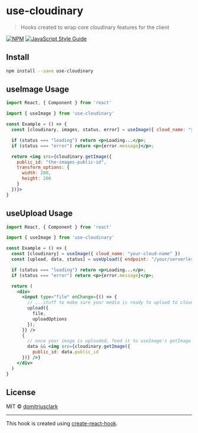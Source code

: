 # use-cloudinary

> Hooks created to wrap core cloudinary features for the client

[![NPM](https://img.shields.io/npm/v/use-cloudinary.svg)](https://www.npmjs.com/package/use-cloudinary) [![JavaScript Style Guide](https://img.shields.io/badge/code_style-standard-brightgreen.svg)](https://standardjs.com)

## Install

```bash
npm install --save use-cloudinary
```

## useImage Usage

```jsx
import React, { Component } from 'react'

import { useImage } from 'use-cloudinary'

const Example = () => {
  const [cloudinary, images, status, error] = useImage({ cloud_name: "your-cloudinary-cloud-name"});

  if (status === "loading") return <p>Loading...</p>;
  if (status === "error") return <p>{error.message}</p>;

  return <img src={cloudinary.getImage({
    public_id: "the-images-public-id",
    transform_options: {
      width: 200,
      height: 200
    }
  })}>
}
```

## useUpload Usage

```jsx
import React, { Component } from 'react'

import { useImage } from 'use-cloudinary'

const Example = () => {
  const [cloudinary] = useImage({ cloud_name: "your-cloud-name" }) 
  const [upload, data, status] = useUpload({ endpoint: "/your/serverless/endpoint" });

  if (status === "loading") return <p>Loading...</p>;
  if (status === "error") return <p>{error.message}</p>;

  return (
    <div>
      <input type="file" onChange={() => {
        // ...stuff to make sure your media is ready to upload to cloudinary
        upload({
          file,
          uploadOptions 
        });
      }} />
      {
        // once your image is uploaded, feed it to useImage's getImage 
        data && <img src={cloudinary.getImage({
          public_id: data.public_id
      })} />}
    </div>
  )
}
```

## License

MIT © [domitriusclark](https://github.com/domitriusclark)

---

This hook is created using [create-react-hook](https://github.com/hermanya/create-react-hook).

